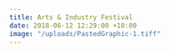 ```yaml
---
title: Arts & Industry Festival
date: 2018-06-12 12:29:00 +10:00
image: "/uploads/PastedGraphic-1.tiff"
---
```


